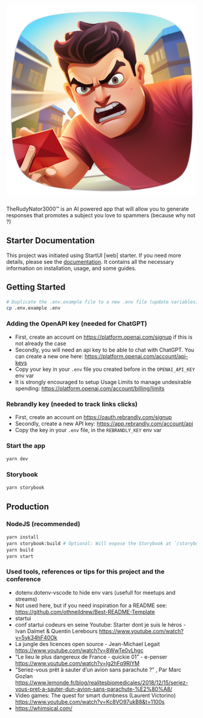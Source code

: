 <h1 align="center"><img style="object-fit: contain; max-height: 600px;" src="assets/thumbnail.png" alt="Start UI Web" /></h1>

TheRudyNator3000™ is an AI powered app that will allow you to generate responses that promotes a subject you love to spammers (because why not ?)


## Starter Documentation

This project was initiated using StartUI [web] starter. If you need more details, please see the [documentation](https://docs.web.start-ui.com). It contains all the necessary information on installation, usage, and some guides.

## Getting Started

```bash
# Duplicate the .env.example file to a new .env file (update variables)
cp .env.example .env
```

### Adding the OpenAPI key (needed for ChatGPT)

- First, create an account on https://platform.openai.com/signup if this is not already the case
- Secondly, you will need an api key to be able to chat with ChatGPT. You can create a new one here: https://platform.openai.com/account/api-keys
- Copy your key in your `.env` file you created before in the `OPENAI_API_KEY` env var
- It is strongly encouraged to setup Usage Limits to manage undesirable spending: https://platform.openai.com/account/billing/limits

### Rebrandly key (needed to track links clicks) 


- First, create an account on https://oauth.rebrandly.com/signup
- Secondly, create a new API key: https://app.rebrandly.com/account/api
- Copy the key in your `.env` file, in the `REBRANDLY_KEY` env var

### Start the app

```bash
yarn dev
```

### Storybook

```bash
yarn storybook
```

## Production

### NodeJS (recommended)

```bash
yarn install
yarn storybook:build # Optional: Will expose the Storybook at `/storybook`
yarn build
yarn start
```

### Used tools, references or tips for this project and the conference

- dotenv.dotenv-vscode to hide env vars (usefull for meetups and streams)
- Not used here, but if you need inspiration for a README see: https://github.com/othneildrew/Best-README-Template
- startui
- conf startui codeurs en seine Youtube: Starter dont je suis le héros - Ivan Dalmet & Quentin Lerebours https://www.youtube.com/watch?v=5yk34hF40Ok
- La jungle des licences open source - Jean-Michael Legait https://www.youtube.com/watch?v=8WwTe0vLhgc
- “Le lieu le plus dangereux de France - quickie 01” -  e-penser https://www.youtube.com/watch?v=lg2hFq9RlYM
- “Seriez-vous prêt à sauter d’un avion sans parachute ?” , Par Marc Gozlan https://www.lemonde.fr/blog/realitesbiomedicales/2018/12/15/seriez-vous-pret-a-sauter-dun-avion-sans-parachute-%E2%80%A8/
- Video games: The quest for smart dumbness (Laurent Victorino) https://www.youtube.com/watch?v=Kc8VO97ukB8&t=1100s
- https://whimsical.com/



